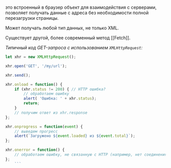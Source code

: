 это встроенный в браузер объект для взаимодействия с серверами, позволяет получать данные с адреса без необходимости полной перезагрузки страницы. 

Может получать любой тип данных, не только XML. 

Существует другой, более современный метод [[Fetch]].

*Типичный код GET-запроса с использованием `XMLHttpRequest`:*

```javascript
let xhr = new XMLHttpRequest(); 

xhr.open('GET', '/my/url'); 

xhr.send(); 

xhr.onload = function() { 
	if (xhr.status != 200) { // HTTP ошибка? 
		// обработаем ошибку 
		alert( 'Ошибка: ' + xhr.status); 
		return; 
	} 
	// получим ответ из xhr.response 
}; 

xhr.onprogress = function(event) { 
	// выведем прогресс 
	alert(`Загружено ${event.loaded} из ${event.total}`); 
}; 

xhr.onerror = function() { 
	// обработаем ошибку, не связанную с HTTP (например, нет соединения) 
};
	```